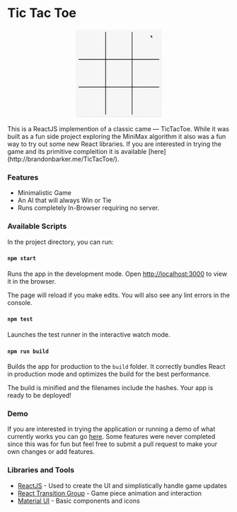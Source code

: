 # Tic Tac Toe
<p align="center">
  <img src="/preview.gif" alt="A preview of the game of Tic Tac Toe" height="200"/>
</p>
This is a ReactJS implemention of a classic came — TicTacToe. While it was built as a fun side project exploring the MiniMax algorithm it also was a fun way to try out some new React libraries. If you are interested in trying the game and its primitive compleition it is available [here](http://brandonbarker.me/TicTacToe/).

### Features

* Minimalistic Game
* An AI that will always Win or Tie
* Runs completely In-Browser requiring no server.

### Available Scripts

In the project directory, you can run:

#### `npm start`

Runs the app in the development mode.
Open [http://localhost:3000](http://localhost:3000/) to view it in the browser.

The page will reload if you make edits.
You will also see any lint errors in the console.

#### `npm test`

Launches the test runner in the interactive watch mode.

#### `npm run build`

Builds the app for production to the `build` folder.
It correctly bundles React in production mode and optimizes the build for the best performance.

The build is minified and the filenames include the hashes.
Your app is ready to be deployed!

### Demo

If you are interested in trying the application or running a demo of what currently works you can go [here](http://brandonbarker.me/TicTacToe/). Some features were never completed since this was for fun but feel free to submit a pull request to make your own changes or add features.

### Libraries and Tools

* [ReactJS](https://reactjs.org/) - Used to create the UI and simplistically handle game updates
* [React Transition Group](https://github.com/reactjs/react-transition-group) - Game piece animation and interaction
* [Material UI](http://www.material-ui.com/) - Basic components and icons
